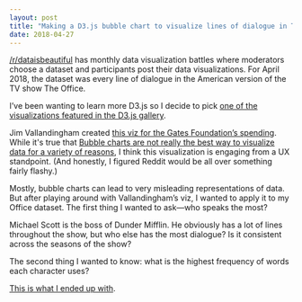 ```yaml
---
layout: post
title: "Making a D3.js bubble chart to visualize lines of dialogue in The Office (U.S.)"
date: 2018-04-27
---
```


[/r/dataisbeautiful](https://www.reddit.com/r/dataisbeautiful/) has monthly data visualization battles where moderators choose a dataset and participants post their data visualizations. For April 2018, the dataset was every line of dialogue in the American version of the TV show The Office.

I’ve been wanting to learn more D3.js so I decide to pick [one of the visualizations featured in the D3.js gallery](https://github.com/d3/d3/wiki/Gallery).

Jim Vallandingham created [this viz for the Gates Foundation’s spending](http://vallandingham.me/vis/gates/). While it's true that [Bubble charts are not really the best way to visualize data for a variety of reasons](http://junkcharts.typepad.com/junk_charts/2013/03/blowing-the-whistle-at-bubble-charts.html
), I think this visualization is engaging from a UX standpoint. (And honestly, I figured Reddit would be all over something fairly flashy.)

Mostly, bubble charts can lead to very misleading representations of data. But after playing around with Vallandingham’s viz, I wanted to apply it to my Office dataset. The first thing I wanted to ask&mdash;who speaks the most?

Michael Scott is the boss of Dunder Mifflin. He obviously has a lot of lines throughout the show, but who else has the most dialogue? Is it consistent across the seasons of the show?

The second thing I wanted to know: what is the highest frequency of words each character uses?

[This is what I ended up with](https://joeforyou.github.io/office-text-analysis).